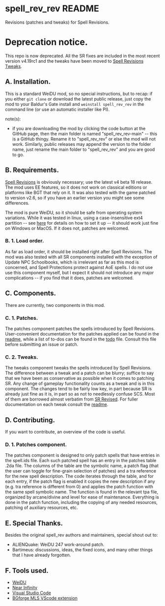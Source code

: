 # spell_rev_rev README

Revisions (patches and tweaks) for Spell Revisions.

# Deprecation notice.

This repo is now deprecated. All the SR fixes are included in the most recent version v4.19rc1 and the tweaks have been moved to [Spell Revisions Tweaks](https://github.com/lambda-dom/spell_rev_tweaks).

## A. Installation.

This is a standard WeiDU mod, so no special instructions, but to recap: if you either `git clone` or download the latest public release, just copy the mod to your Baldur's Gate install and `weinstall spell_rev_rev` in the command line (or use an automatic installer like PI).

note(s):
* if you are downloading the mod by clicking the code button at the GitHub page, then the main folder is named "spell_rev_rev-main" -- this is a GitHub thingy. Rename it to "spell_rev_rev" or else the mod will not work. Similarly, public releases may append the version to the folder name, just rename the main folder to "spell_rev_rev" and you are good to go.

## B. Requirements.

[Spell Revisions](https://github.com/Gibberlings3/SpellRevisions) is obviously necessary; use the latest v4 beta 18 release. The mod uses EE features, so it does not work on classical editions or platforms like BGT that rely on it. It was also tested with the game patched to version v2.6, so if you have an earlier version you might see some differences.

The mod is pure WeiDU, so it should be safe from operating system variations. While it was tested in linux, using a case-insensitive ext4 partition -- see [here](https://www.gibberlings3.net/forums/topic/28516-the-linux-users-guide-to-installing-mods-on-the-enhanced-editions/) for details on how to set it up -- it should work just fine on Windows or MacOS. If it does not, patches are welcomed.

### B. 1. Load order.

As far as load order, it should be installed right after Spell Revisions. The mod was also tested with all SR components installed with the exception of Update NPC Schoolbooks, which is irrelevant as far as this mod is concerned, and Spell Protections protect against AoE spells. I do not use use this component myself, but I expect it should not introduce any major complications -- if you find that it does, patches are welcomed.

## C. Components.

There are currently, two components in this mod.

### C. 1. Patches.

The patches component patches the spells introduced by Spell Revisions. User-convenient documentation for the patches applied can be found in the [readme](components/patches/docs/readme.md), while a list of to-dos can be found in the [todo](components/patches/docs/todo.md) file. Consult this file before submitting an issue or patch.

### C. 2. Tweaks.

The tweaks component tweaks the spells introduced by Spell Revisions. The difference between a tweak and a patch can be blurry; suffice to say that we have been as conservative as possible when it comes to patching SR. Any change of gameplay functionality counts as a tweak and is in this component. The changes tend to be fairly low key, in part because SR is already just fine as it is, in part so as not to needlessly confuse SCS. Most of them are borrowed almost verbatim from [SR Revised](https://www.gibberlings3.net/forums/topic/29618-sr-revised-v13200-2020-august-22nd). For fuller documentation on each tweak consult the [readme](components/tweaks/docs/readme.md).

## D. Contributing.

If you want to contribute, an overview of the code is useful.

### D. 1. Patches component.

The patches component is designed to only patch spells that have entries in the spell.ids file. Each such patched spell has an entry in the patches table .2da file. The columns of the table are the symbolic name, a patch flag (that the user can toggle for fine-grain selection of patches) and a tra reference for the new spell description. The code iterates through the table, and for each entry, if the patch flag is enabled it copies the new description if any (e.g. tra reference is different from 0) and applies the patch function with the same spell symbolic name. The function is found in the relevant tpa file, organized by arcane/divine and level for ease of maintenance. Everything is done in the patch function, including the copying of any needed resources, patching of auxiliary resources, etc.

## E. Special Thanks.

Besides the original spell_rev authors and maintainers, special shout out to:

* ALIENQuake: WeiDU 247 work-around patch.
* Bartimeus: discussions, ideas, the fixed icons, and many other things that I have already forgotten.

## F. Tools used.

* [WeiDU](https://github.com/WeiDUorg/weidu)
* [Near Infinity](https://github.com/Argent77/NearInfinity)
* [Visual Studio Code](https://code.visualstudio.com/)
* [BGforge MLS VScode extension](https://github.com/BGforgeNet/VScode-BGforge-MLS)